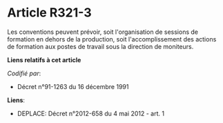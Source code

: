 # Article R321-3

Les conventions peuvent prévoir, soit l'organisation de sessions de formation en dehors de la production, soit
l'accomplissement des actions de formation aux postes de travail sous la direction de moniteurs.

**Liens relatifs à cet article**

_Codifié par_:

  - Décret n°91-1263 du 16 décembre 1991

**Liens**:

  - DEPLACE: Décret n°2012-658 du 4 mai 2012 - art. 1
